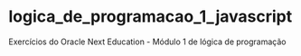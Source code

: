 # logica_de_programacao_1_javascript
Exercícios do Oracle Next Education - Módulo 1 de lógica de programação
